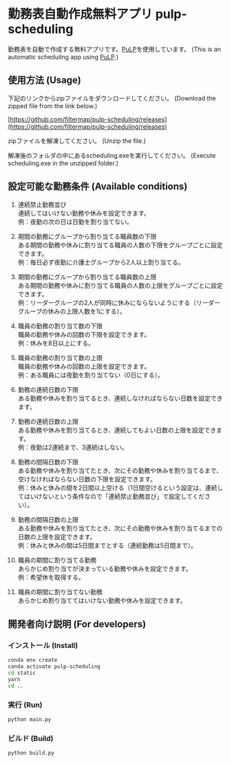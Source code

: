 # 勤務表自動作成無料アプリ pulp-scheduling

勤務表を自動で作成する無料アプリです。[PuLP](https://pythonhosted.org/PuLP/)を使用しています。 (This is an automatic scheduilng app using [PuLP](https://pythonhosted.org/PuLP/).)

## 使用方法 (Usage)

下記のリンクからzipファイルをダウンロードしてください。 (Download the zipped file from the link below.)

[https://github.com/filtermap/pulp-scheduling/releases](https://github.com/filtermap/pulp-scheduling/releases)

zipファイルを解凍してください。 (Unzip the file.)

解凍後のフォルダの中にあるscheduling.exeを実行してください。 (Execute scheduling.exe in the unzipped folder.)

## 設定可能な勤務条件 (Available conditions)

1. 連続禁止勤務並び<br>連続してはいけない勤務や休みを設定できます。<br>例：夜勤の次の日は日勤を割り当てない。

2. 期間の勤務にグループから割り当てる職員数の下限<br>ある期間の勤務や休みに割り当てる職員の人数の下限をグループごとに設定できます。<br>例：毎日必ず夜勤に介護士グループから2人以上割り当てる。

3. 期間の勤務にグループから割り当てる職員数の上限<br>ある期間の勤務や休みに割り当てる職員の人数の上限をグループごとに設定できます。<br>例：リーダーグループの2人が同時に休みにならないようにする（リーダーグループの休みの上限人数を1にする）。

4. 職員の勤務の割り当て数の下限<br>職員の勤務や休みの回数の下限を設定できます。<br>例：休みを8日以上にする。

5. 職員の勤務の割り当て数の上限<br>職員の勤務や休みの回数の上限を設定できます。<br>例：ある職員には夜勤を割り当てない（0日にする）。

6. 勤務の連続日数の下限<br>ある勤務や休みを割り当てるとき、連続しなければならない日数を設定できます。

7. 勤務の連続日数の上限<br>ある勤務や休みを割り当てるとき、連続してもよい日数の上限を設定できます。<br>例：夜勤は2連続まで、3連続はしない。

8. 勤務の間隔日数の下限<br>ある勤務や休みを割り当てたとき、次にその勤務や休みを割り当てるまで、空けなければならない日数の下限を設定できます。<br>例：休みと休みの間を2日間以上空ける（1日間空けるという設定は、連続してはいけないという条件なので「連続禁止勤務並び」で設定してください）。

9. 勤務の間隔日数の上限<br>ある勤務や休みを割り当てたとき、次にその勤務や休みを割り当てるまでの日数の上限を設定できます。<br>例：休みと休みの間は5日間までとする（連続勤務は5日間まで）。

10. 職員の期間に割り当てる勤務<br>あらかじめ割り当てが決まっている勤務や休みを設定できます。<br>例：希望休を取得する。

11. 職員の期間に割り当てない勤務<br>あらかじめ割り当ててはいけない勤務や休みを設定できます。

## 開発者向け説明 (For developers)

### インストール (Install)

```sh
conda env create
conda activate pulp-scheduling
cd static
yarn
cd ..
```

### 実行 (Run)

```sh
python main.py
```

### ビルド (Build)

```sh
python build.py
```

